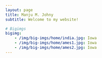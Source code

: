 ```yaml
---
layout: page
title: Manju M. Johny
subtitle: Welcome to my website! 

# Bigimgs 
bigimg: 
    - /img/big-imgs/home/india.jpg: Iowa
    - /img/big-imgs/home/ames1.jpg: Iowa
    - /img/big-imgs/home/ames2.jpg: Iowa
---
```


